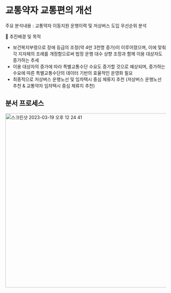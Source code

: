 # 교통약자 교통편의 개선 
  주요 분석내용 : 교통약자 이동지원 운행이력 및 저상버스 도입 우선순위 분석

	추진배경 및 목적
-	보건복지부령으로 장애 등급의 조정(약 4만 3천명 증가)이 이루어졌으며, 이에 맞춰 각 지자체의 조례를 개정함으로써 법정 운행 대수 상향 조정과 함께 이용 대상자도 증가하는 추세
-	이용 대상자의 증가에 따라 특별교통수단 수요도 증가할 것으로 예상되며, 증가하는 수요에 따른 특별교통수단의 데이터 기반의 효율적인 운영화 필요
- 최종적으로 저상버스 운행노선 및 임차택시 중심 체류지 추천 (저상버스 운행노선 추천 &  교통약자 임차택시 중심 체류지 추천)

## 분서 프로세스
<img width="545" alt="스크린샷 2023-03-19 오후 12 24 41" src="https://user-images.githubusercontent.com/91936267/226151896-c4ded074-4fab-46ee-b969-576daf4a279a.png">
